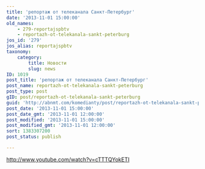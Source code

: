 ```yaml
---
title: 'репортаж от телеканала Санкт-Петербург'
date: '2013-11-01 15:00:00'
old_names:
    - 279-reportajspbtv
    - reportazh-ot-telekanala-sankt-peterburg
jos_id: '279'
jos_alias: reportajspbtv
taxonomy:
    category:
        title: Новости
        slug: news
ID: 1019
post_title: 'репортаж от телеканала Санкт-Петербург'
post_name: reportazh-ot-telekanala-sankt-peterburg
post_type: post
gID: post/reportazh-ot-telekanala-sankt-peterburg
guid: 'http://abnmt.com/komedianty/post/reportazh-ot-telekanala-sankt-peterburg'
post_date: '2013-11-01 15:00:00'
post_date_gmt: '2013-11-01 12:00:00'
post_modified: '2013-11-01 15:00:00'
post_modified_gmt: '2013-11-01 12:00:00'
sort: 1383307200
post_status: publish

---
```


http://www.youtube.com/watch?v=cTTTQYokETI
